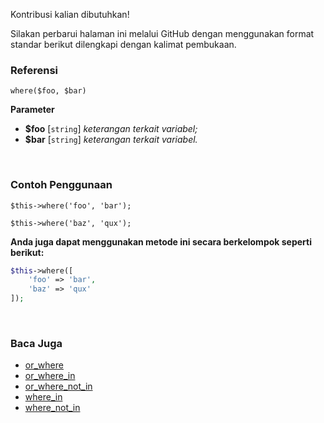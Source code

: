 Kontribusi kalian dibutuhkan!

Silakan perbarui halaman ini melalui GitHub dengan menggunakan format standar berikut dilengkapi dengan kalimat pembukaan.

### Referensi
`where($foo, $bar)`

**Parameter**
* **$foo** [`string`] *keterangan terkait variabel;*
* **$bar** [`string`] *keterangan terkait variabel.*

&nbsp;

### Contoh Penggunaan
`$this->where('foo', 'bar');`

`$this->where('baz', 'qux');`

**Anda juga dapat menggunakan metode ini secara berkelompok seperti berikut:**
```php
$this->where([
    'foo' => 'bar',
    'baz' => 'qux'
]);
```

&nbsp;

### Baca Juga
* [or_where](./or_where)
* [or_where_in](./or_where_in)
* [or_where_not_in](./or_where_not_in)
* [where_in](./where_in)
* [where_not_in](./where_not_in)
